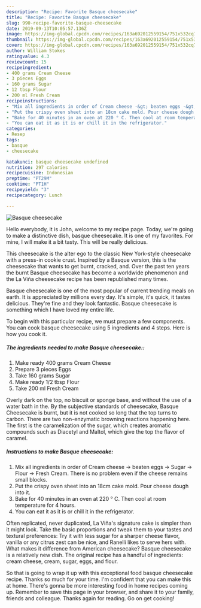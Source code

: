 ```yaml
---
description: "Recipe: Favorite Basque cheesecake"
title: "Recipe: Favorite Basque cheesecake"
slug: 990-recipe-favorite-basque-cheesecake
date: 2019-09-13T10:05:57.136Z
image: https://img-global.cpcdn.com/recipes/163a692012559154/751x532cq70/basque-cheesecake-recipe-main-photo.jpg
thumbnail: https://img-global.cpcdn.com/recipes/163a692012559154/751x532cq70/basque-cheesecake-recipe-main-photo.jpg
cover: https://img-global.cpcdn.com/recipes/163a692012559154/751x532cq70/basque-cheesecake-recipe-main-photo.jpg
author: William Stokes
ratingvalue: 4.3
reviewcount: 15
recipeingredient:
- 400 grams Cream Cheese
- 3 pieces Eggs
- 160 grams Sugar
- 12 tbsp Flour
- 200 ml Fresh Cream
recipeinstructions:
- "Mix all ingredients in order of Cream cheese -&gt; beaten eggs -&gt; Sugar -&gt; Flour -&gt; Fresh Cream. There is no problem even if the cheese remains small blocks."
- "Put the crispy oven sheet into an 18cm cake mold. Pour cheese dough into it."
- "Bake for 40 minutes in an oven at 220 ° C. Then cool at room temperature for 4 hours."
- "You can eat it as it is or chill it in the refrigerator."
categories:
- Resep
tags:
- basque
- cheesecake

katakunci: basque cheesecake undefined
nutrition: 297 calories
recipecuisine: Indonesian
preptime: "PT29M"
cooktime: "PT1H"
recipeyield: "3"
recipecategory: Lunch

---
```



![Basque cheesecake](https://img-global.cpcdn.com/recipes/163a692012559154/751x532cq70/basque-cheesecake-recipe-main-photo.jpg)

Hello everybody, it is John, welcome to my recipe page. Today, we're going to make a distinctive dish, basque cheesecake. It is one of my favorites. For mine, I will make it a bit tasty. This will be really delicious.

This cheesecake is the alter ego to the classic New York-style cheesecake with a press-in cookie crust. Inspired by a Basque version, this is the cheesecake that wants to get burnt, cracked, and. Over the past ten years the burnt Basque cheesecake has become a worldwide phenomenon and the La Viña cheesecake recipe has been republished many times.

Basque cheesecake is one of the most popular of current trending meals on earth. It is appreciated by millions every day. It's simple, it's quick, it tastes delicious. They're fine and they look fantastic. Basque cheesecake is something which I have loved my entire life.


To begin with this particular recipe, we must prepare a few components. You can cook basque cheesecake using 5 ingredients and 4 steps. Here is how you cook it.

##### The ingredients needed to make Basque cheesecake::

1. Make ready 400 grams Cream Cheese
1. Prepare 3 pieces Eggs
1. Take 160 grams Sugar
1. Make ready 1/2 tbsp Flour
1. Take 200 ml Fresh Cream


Overly dark on the top, no biscuit or sponge base, and without the use of a water bath in the. By the subjective standards of cheesecake, Basque Cheesecake is burnt, but it is not cooked so long that the top turns to carbon. There are two non-enzymatic browning reactions happening here. The first is the caramelization of the sugar, which creates aromatic compounds such as Diacetyl and Maltol, which give the top the flavor of caramel. 

##### Instructions to make Basque cheesecake:

1. Mix all ingredients in order of Cream cheese -&gt; beaten eggs -&gt; Sugar -&gt; Flour -&gt; Fresh Cream. There is no problem even if the cheese remains small blocks.
1. Put the crispy oven sheet into an 18cm cake mold. Pour cheese dough into it.
1. Bake for 40 minutes in an oven at 220 ° C. Then cool at room temperature for 4 hours.
1. You can eat it as it is or chill it in the refrigerator.


Often replicated, never duplicated, La Viña&#39;s signature cake is simpler than it might look. Take the basic proportions and tweak them to your tastes and textural preferences: Try it with less sugar for a sharper cheese flavor, vanilla or any citrus zest can be nice, and Ranelli likes to serve hers with. What makes it difference from American cheesecake? Basque cheesecake is a relatively new dish. The original recipe has a handful of ingredients: cream cheese, cream, sugar, eggs, and flour. 

So that is going to wrap it up with this exceptional food basque cheesecake recipe. Thanks so much for your time. I'm confident that you can make this at home. There's gonna be more interesting food in home recipes coming up. Remember to save this page in your browser, and share it to your family, friends and colleague. Thanks again for reading. Go on get cooking!
